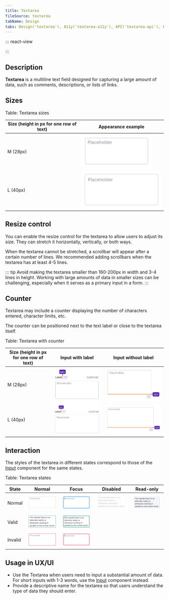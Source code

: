 ```yaml
---
title: Textarea
fileSource: textarea
tabName: Design
tabs: Design('textarea'), A11y('textarea-a11y'), API('textarea-api'), Example('textarea-code'), Changelog('textarea-changelog')
---
```


::: react-view

<script lang="tsx">
import React from 'react';

import TextareaReact from '@semcore/ui/textarea';
import PlaygroundGeneration from '@components/PlaygroundGeneration';

const SIZES = ['m', 'l'];
const STATES = ['normal', 'invalid', 'valid'];
const RESIZE = ['none', 'vertical', 'horizontal', 'both'];

const App = PlaygroundGeneration((createGroupWidgets) => {
  const { bool, radio, select } = createGroupWidgets('Textarea');

  const size = select({
    key: 'size',
    defaultValue: 'm',
    label: 'Size',
    options: SIZES.map((value) => ({
      name: value,
      value,
    })),
  });

  const state = select({
    key: 'state',
    defaultValue: 'normal',
    label: 'State',
    options: STATES.map((value) => ({
      name: value,
      value,
    })),
  });

  const min = select({
    key: 'min',
    defaultValue: 2,
    label: 'Min rows',
    options: [...Array(10)].map((_, i) => ({
      name: i + 1,
      value: i + 1,
    })),
  });

  const max = select({
    key: 'max',
    defaultValue: 10,
    label: 'Max rows',
    options: [...Array(10)].map((_, i) => ({
      name: i + 1,
      value: i + 1,
    })),
  });

  const resize = select({
    key: 'resize',
    defaultValue: 'none',
    label: 'Resize',
    options: RESIZE.map((value) => ({
      name: value,
      value,
    })),
  });

  const disabled = bool({
    key: 'disabled',
    defaultValue: false,
    label: 'Disabled',
  });

  const readOnly = bool({
    key: 'readOnly',
    defaultValue: false,
    label: 'Read-only',
  });

  return (
    <TextareaReact
      size={size}
      resize={resize}
      state={state}
      disabled={disabled}
      readOnly={readOnly}
      minRows={min}
      maxRows={max}
      placeholder='Placeholder'
    />
  );
});
</script>

:::

## Description

**Textarea** is a multiline text field designed for capturing a large amount of data, such as comments, descriptions, or lists of links.

## Sizes

Table: Textarea sizes

Size (height in px for one row of text) | Appearance example                 |
| ------------------------------------- | ---------------------------------- |
| M (28px)                              | ![](static/m.png) |
| L (40px)                              | ![](static/l.png) |

## Resize control

You can enable the resize control for the textarea to allow users to adjust its size. They can stretch it horizontally, vertically, or both ways.

When the textarea cannot be stretched, a scrollbar will appear after a certain number of lines. We recommended adding scrollbars when the textarea has at least 4-5 lines.

::: tip
Avoid making the textarea smaller than 160-200px in width and 3-4 lines in height. Working with large amounts of data in smaller sizes can be challenging, especially when it serves as a primary input in a form.
:::

## Counter

Textarea may include a counter displaying the number of characters entered, character limits, etc.

The counter can be positioned next to the text label or close to the textarea itself.

Table: Textarea with counter

| Size (height in px for one row of text) | Input with label       | Input without label    |
| ------------------- | ------------------------------------------ | ---------------------- |
| M (28px)            | ![](static/counter-M.png) | ![](static/counter-inner-M.png) |
| L (40px)            | ![](static/counter-L.png) | ![](static/counter-inner-L.png) |

## Interaction

The styles of the textarea in different states correspond to those of the [Input](/components/input/input) component for the same states.

Table: Textarea states

| State   | Normal          | Focus      | Disabled           | Read-only      |
| ------- | --------------- | ---------- | ------------------ | -------------- |
| Normal  | ![](static/m.png)         | ![](static/m-focus.png)   | ![](static/m-disabled.png) | ![](static/m-readonly.png) |
| Valid   | ![](static/m-valid.png)     | ![](static/m-valid-focus.png)       |               |            |
| Invalid | ![](static/m-invalid.png) | ![](static/m-invalid-focus.png) |              |         |

## Usage in UX/UI

- Use the Textarea when users need to input a substantial amount of data. For short inputs with 1-3 words, use the [Input](/components/input/input) component instead.
- Provide a descriptive name for the textarea so that users understand the type of data they should enter.

